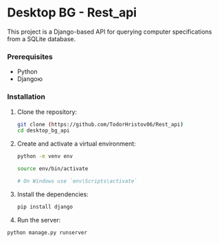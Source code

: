 # Desktop BG - Rest_api
This project is a Django-based API for querying computer specifications from a SQLite database.

### Prerequisites

- Python
- Djangoю
### Installation

1. Clone the repository:
    ```sh
    git clone (https://github.com/TodorHristov06/Rest_api)
    cd desktop_bg_api
    ```
2. Create and activate a virtual environment:
    ```sh
    python -m venv env
    
    source env/bin/activate
    
    # On Windows use `env\Scripts\activate`
    ```
3. Install the dependencies:
    ```sh
    pip install django
    ```
4. Run the server:
```sh
python manage.py runserver
```
